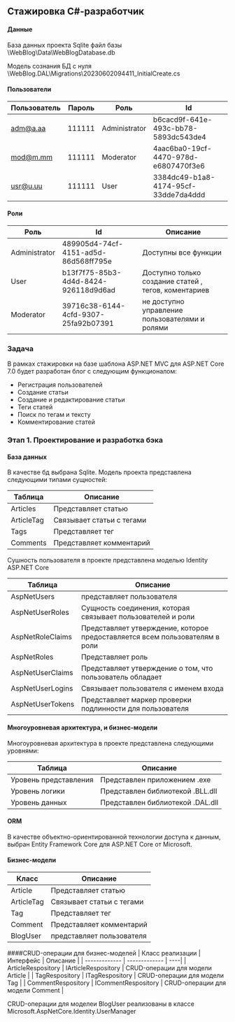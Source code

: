 ## Стажировка C#-разработчик

#### Данные
База данных проекта Sqlite файл базы \WebBlog\Data\WebBlogDatabase.db 

Модель сознания БД с нуля \WebBlog.DAL\Migrations\20230602094411_InitialCreate.cs

#### Пользователи 
| Пользователь  | Пароль | Роль | Id
| ------------- | ------------- | ------- | ---- |
| adm@a.aa  | 111111  | Administrator | b6cacd9f-641e-493c-bb78-5893dc543de4
| mod@m.mm  | 111111  | Moderator     | 4aac6ba0-19cf-4470-978d-e6807470f3e6
| usr@u.uu  | 111111  | User          | 3384dc49-b1a8-4174-95cf-33dde7da4ddd

#### Роли
| Роль  |   Id  | Описание |
| ------------- | ------------- | -----|
| Administrator  | 489905d4-74cf-4151-ad5d-86d568ff795e | Доступны все функции |
| User  | b13f7f75-85b3-4d4d-8424-926118d9d6ad | Доступно только создание  статей , тегов, коментариев |
| Moderator  | 39716c38-6144-4cfd-9307-25fa92b07391 | не доступно управление пользователями и ролями |




### Задача
 В рамках стажировки на базе шаблона  ASP.NET MVC для ASP.NET Core 7.0 будет разработан блог с следующим функционалом:
 
* Регистрация пользователей
* Создание статьи
* Создание и редактирование статьи
* Теги статей
* Поиск по тегам и тексту
* Комментирование статей

### Этап 1. Проектирование и разработка бэка

#### База данных
В качестве бд выбрана Sqlite. Модель проекта представлена следующими типами сущностей:


| Таблица  | Описание |
| ------------- | ------------- |
| Articles  |  Представляет статью  |
| ArticleTag  | Связывает  статьи с тегами  |
| Tags | Представляет тег |
| Comments | Представляет комментарий |


Сушность пользователя в проекте представлена моделью Identity ASP.NET Core

| Таблица  | Описание |
| ------------- | ------------- |
| AspNetUsers| представляет пользователя|
| AspNetUserRoles | Сущность соединения, которая связывает пользователей и роли |
| AspNetRoleClaims | Представляет утверждение, которое предоставляется всем пользователям в роли|
| AspNetRoles |Представляет роль|
| AspNetUserClaims | Представляет утверждение о том, что пользователь обладает |
| AspNetUserLogins | Связывает пользователя с именем входа |
| AspNetUserTokens | Представляет маркер проверки подлинности для пользователя |

#### Многоуровневая архитектура,  и бизнес-модели
Многоуровневая архитектура в проекте представлена следующими уровнями: 

| Таблица  | Описание |
| ------------- | ------------- |
| Уровень представления| Представлен приложением  .exe|
| Уровень логики | Представлен библиотекой .BLL.dll|
| Уровень данных | Представлен библиотекой .DAL.dll|

#### ORM
 В качестве объектно-ориентированной технологии доступа к данным, выбран Entity Framework Core для ASP.NET Core от Microsoft.

#### Бизнес-модели
| Класс  | Описание |
| ------------- | ------------- |
| Article  |  Представляет статью  |
| ArticleTag  | Связывает  статьи с тегами  |
| Tag | Представляет тег |
| Comment | Представляет комментарий |
| BlogUser| представляет пользователя|

####CRUD-операции для бизнес-моделей
| Класс реализации | Интерфейс | Описание |
| ------------- | ------------- | ----|
| ArticleRespository  | IArticleRespository | CRUD-операции для модели Article |
| TagRespository | ITagRespository | CRUD-операции для модели Tag |
| CommentRespository | ICommentRespository | CRUD-операции для модели Comment |

CRUD-операции для моделеи BlogUser реализованы в классе Microsoft.AspNetCore.Identity.UserManager


